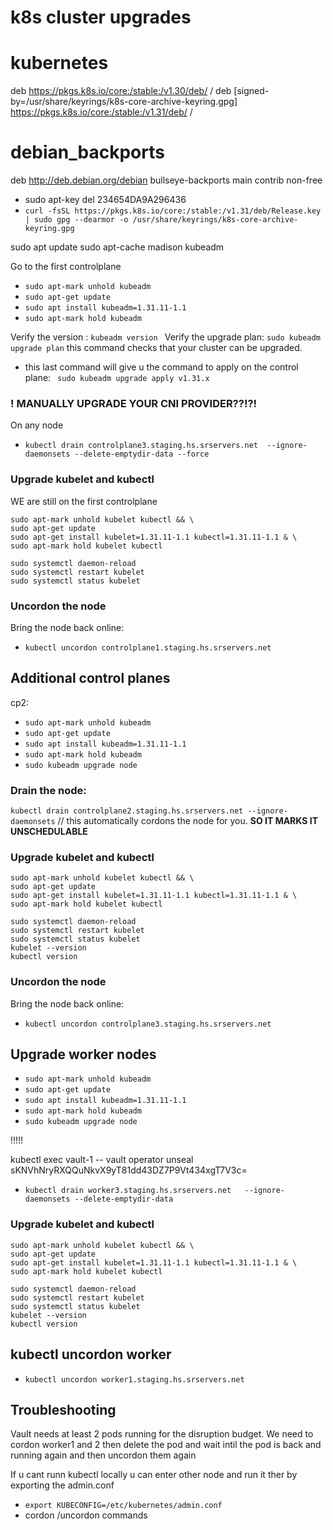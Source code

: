 # k8s cluster upgrades
# kubernetes
deb https://pkgs.k8s.io/core:/stable:/v1.30/deb/  /
deb [signed-by=/usr/share/keyrings/k8s-core-archive-keyring.gpg] https://pkgs.k8s.io/core:/stable:/v1.31/deb/ /

# debian_backports
deb http://deb.debian.org/debian bullseye-backports main contrib non-free

- sudo apt-key del 234654DA9A296436
- `curl -fsSL https://pkgs.k8s.io/core:/stable:/v1.31/deb/Release.key | sudo gpg --dearmor -o /usr/share/keyrings/k8s-core-archive-keyring.gpg`
 
sudo apt update
sudo apt-cache madison kubeadm


Go to the first controlplane 
- `sudo apt-mark unhold kubeadm`
- `sudo apt-get update `
- `sudo apt install kubeadm=1.31.11-1.1 `
- `sudo apt-mark hold kubeadm`

Verify the version : `kubeadm version `
Verify the upgrade plan: `sudo kubeadm upgrade plan` this command checks that your cluster can be upgraded.

- this last command will give u the command to apply on the control plane: ` sudo kubeadm upgrade apply v1.31.x`

### ! MANUALLY UPGRADE YOUR CNI PROVIDER??!?!

On any node 
-  `kubectl drain controlplane3.staging.hs.srservers.net  --ignore-daemonsets --delete-emptydir-data --force`

### Upgrade kubelet and kubectl 
WE are still on the first controlplane

```
sudo apt-mark unhold kubelet kubectl && \
sudo apt-get update
sudo apt-get install kubelet=1.31.11-1.1 kubectl=1.31.11-1.1 & \
sudo apt-mark hold kubelet kubectl
```

```
sudo systemctl daemon-reload
sudo systemctl restart kubelet
sudo systemctl status kubelet
```

### Uncordon the node
Bring the node back online:
- `kubectl uncordon controlplane1.staging.hs.srservers.net`



## Additional control planes 
cp2:
- `sudo apt-mark unhold kubeadm`
- `sudo apt-get update `
- `sudo apt install kubeadm=1.31.11-1.1`
- `sudo apt-mark hold kubeadm`
- `sudo kubeadm upgrade node`



### Drain the node:
`kubectl drain controlplane2.staging.hs.srservers.net --ignore-daemonsets` // this automatically cordons the node for you. 
**SO IT MARKS IT UNSCHEDULABLE**

### Upgrade kubelet and kubectl 

```
sudo apt-mark unhold kubelet kubectl && \
sudo apt-get update
sudo apt-get install kubelet=1.31.11-1.1 kubectl=1.31.11-1.1 & \
sudo apt-mark hold kubelet kubectl
```

```
sudo systemctl daemon-reload
sudo systemctl restart kubelet
sudo systemctl status kubelet
kubelet --version 
kubectl version
```

### Uncordon the node
Bring the node back online:
- `kubectl uncordon controlplane3.staging.hs.srservers.net`

## Upgrade worker nodes

- `sudo apt-mark unhold kubeadm`
- `sudo apt-get update `
- `sudo apt install kubeadm=1.31.11-1.1`
- `sudo apt-mark hold kubeadm`
- `sudo kubeadm upgrade node`

!!!!!

kubectl exec vault-1 -- vault operator unseal sKNVhNryRXQQuNkvX9yT81dd43DZ7P9Vt434xgT7V3c=

- `kubectl drain worker3.staging.hs.srservers.net   --ignore-daemonsets --delete-emptydir-data`


### Upgrade kubelet and kubectl 
```
sudo apt-mark unhold kubelet kubectl && \
sudo apt-get update
sudo apt-get install kubelet=1.31.11-1.1 kubectl=1.31.11-1.1 & \
sudo apt-mark hold kubelet kubectl
```

```
sudo systemctl daemon-reload
sudo systemctl restart kubelet
sudo systemctl status kubelet
kubelet --version 
kubectl version
```

## kubectl uncordon worker

- `kubectl uncordon worker1.staging.hs.srservers.net`

## Troubleshooting 
Vault needs at least 2 pods running for the disruption budget.
We need to cordon worker1 and 2 then delete the pod and wait intil the pod is back and running again and then uncordon them again

If u cant runn kubectl locally u can enter other node and run it ther by exporting the admin.conf 
- `export KUBECONFIG=/etc/kubernetes/admin.conf`
- cordon /uncordon commands

